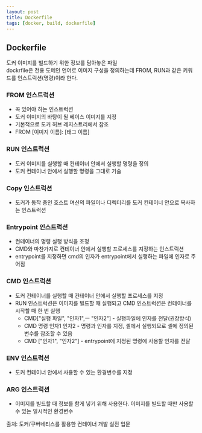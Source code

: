 ```yaml
---
layout: post
title: Dockerfile
tags: [docker, build, dockerfile]
---
```


## Dockerfile
도커 이미지를 빌드하기 위한 정보를 담아놓은 파일  
dockrfile은 전용 도메인 언어로 이미지 구성을 정의하는데 FROM, RUN과 같은 키워드를 인스트럭션(명령)이라 한다.

### FROM 인스트럭션
* 꼭 있어야 하는 인스트럭션
* 도커 이미지의 바탕이 될 베이스 이미지를 지정
* 기본적으로 도커 허브 레지스트리에서 참조
* FROM [이미지 이름]: [태그 이름]

### RUN 인스트럭션
* 도커 이미지를 실행할 때 컨테이너 안에서 실행할 명령을 정의
* 도커 컨테이너 안에서 실행할 명령을 그대로 기술

### Copy 인스트럭션
* 도커가 동작 중인 호스트 며신의 파일이나 디렉터리를 도커 컨테이너 안으로 복사하는 인스트럭션

### Entrypoint 인스트럭션
* 컨테이너의 명령 실행 방식을 조정
* CMD와 마찬가지로 컨테이너 안에서 실행할 프로세스를 지정하는 인스트럭션
* entrypoint를 지정하면 cmd의 인자가 entrypoint에서 실행하는 파일에 인자로 주어짐

### CMD 인스트럭션
* 도커 컨테이너를 실행할 때 컨테이너 안에서 실행할 프로세스를 지정
* RUN 인스트럭션은 이미지를 빌드할 때 실행되고 CMD 인스트럭션은 컨테이너를 시작할 때 한 번 실행
  * CMD\["실행 파일", "인자1",ㅡ "인자2"\] - 실행파일에 인자를 전달(권장방식)
  * CMD 명령 인자1 인자2 - 명령과 인자를 지정, 셸에서 실행되므로 셸에 정의된 변수를 참조할 수 있음
  * CMD \["인자1", "인자2"\] - entrypoint에 지정된 명령에 사용할 인자를 전달

### ENV 인스트럭션
* 도커 컨테이너 안에서 사용할 수 있는 환경변수를 지정

### ARG 인스트럭션
* 이미지를 빌드할 때 정보를 함게 넣기 위해 사용한다. 이미지를 빌드할 때만 사용할 수 있는 일시적인 환경변수



출처: 도커/쿠버네티스를 활용한 컨테이너 개발 실전 입문  
  
